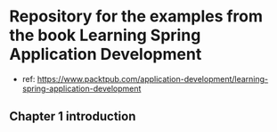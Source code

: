 # Repository for the examples from the book Learning Spring Application Development
- ref: https://www.packtpub.com/application-development/learning-spring-application-development

## Chapter 1 introduction